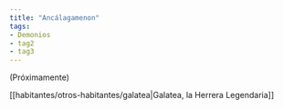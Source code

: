 ```yaml
---
title: "Ancálagamenon"
tags:
- Demonios
- tag2
- tag3
---
```


(Próximamente)

[[habitantes/otros-habitantes/galatea|Galatea, la Herrera Legendaria]]